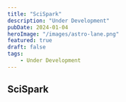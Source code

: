 ```yaml
---
title: "SciSpark"
description: "Under Development"
pubDate: 2024-01-04
heroImage: "/images/astro-lane.png"
featured: true
draft: false
tags:
    - Under Development
---
```


## SciSpark
